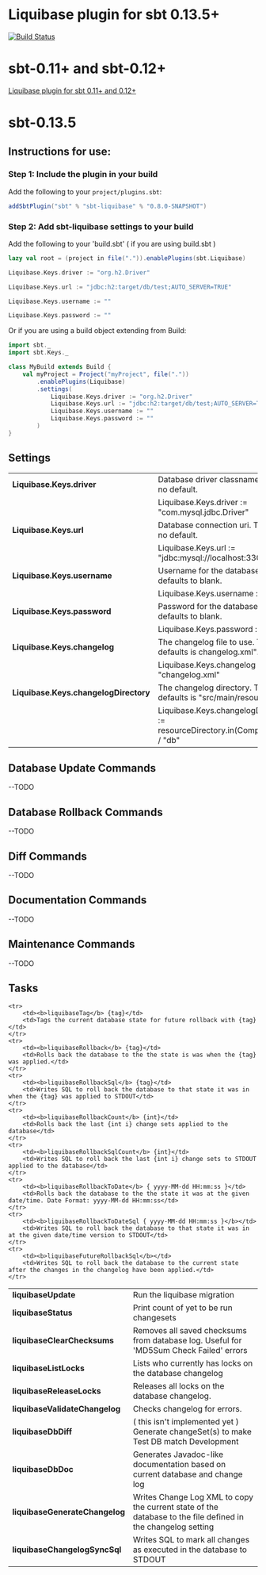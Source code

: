 Liquibase plugin for sbt 0.13.5+
====================================
[![Build Status](https://travis-ci.org/rfranco/sbt-liquibase.png)](https://travis-ci.org/rfranco/sbt-liquibase)

# sbt-0.11+ and sbt-0.12+

[Liquibase plugin for sbt 0.11+ and 0.12+](https://github.com/bigtoast/sbt-liquibase)

# sbt-0.13.5

## Instructions for use:
### Step 1: Include the plugin in your build

Add the following to your `project/plugins.sbt`:

```scala
addSbtPlugin("sbt" % "sbt-liquibase" % "0.8.0-SNAPSHOT")
```

### Step 2: Add sbt-liquibase settings to your build

Add the following to your 'build.sbt' ( if you are using build.sbt )

```scala
lazy val root = (project in file(".")).enablePlugins(sbt.Liquibase)

Liquibase.Keys.driver := "org.h2.Driver"

Liquibase.Keys.url := "jdbc:h2:target/db/test;AUTO_SERVER=TRUE"

Liquibase.Keys.username := ""

Liquibase.Keys.password := ""
```

Or if you are using a build object extending from Build:

```scala
import sbt._
import sbt.Keys._

class MyBuild extends Build {
    val myProject = Project("myProject", file("."))
        .enablePlugins(Liquibase)
        .settings(
            Liquibase.Keys.driver := "org.h2.Driver"
            Liquibase.Keys.url := "jdbc:h2:target/db/test;AUTO_SERVER=TRUE"
            Liquibase.Keys.username := ""
            Liquibase.Keys.password := ""
        )
}
```

## Settings

<table>
    <tr>
        <td> <b>Liquibase.Keys.driver</b> </td>
        <td>Database driver classname. There is no default.</td>
    </tr>
    <tr>
        <td></td>
        <td>Liquibase.Keys.driver := "com.mysql.jdbc.Driver"</td>
    </tr>
    <tr>
        <td> <b>Liquibase.Keys.url</b> </td>
        <td>Database connection uri. There is no default.</td>
    </tr>
    <tr>
        <td></td>
        <td>Liquibase.Keys.url := "jdbc:mysql://localhost:3306/mydb"</td>
    </tr>
    <tr>
        <td> <b>Liquibase.Keys.username</b> </td>
        <td>Username for the database. This defaults to blank.</td>
    </tr>
    <tr>
        <td></td>
        <td>Liquibase.Keys.username := "user"</td>
    </tr>
    <tr>
        <td> <b>Liquibase.Keys.password</b> </td>
        <td>Password for the database. This defaults to blank.</td>
    </tr>
    <tr>
        <td></td>
        <td>Liquibase.Keys.password := "123"</td>
    </tr>
    <tr>
        <td> <b>Liquibase.Keys.changelog</b> </td>
        <td>The changelog file to use. This defaults is changelog.xml".</td>
    </tr>
    <tr>
        <td></td>
        <td>Liquibase.Keys.changelog := "changelog.xml"</td>
    </tr>
    <tr>
        <td> <b>Liquibase.Keys.changelogDirectory</b> </td>
        <td>The changelog directory. This defaults is "src/main/resources/db".</td>
    </tr>
    <tr>
        <td></td>
        <td>Liquibase.Keys.changelogDirectory := resourceDirectory.in(Compile).value / "db"</td>
    </tr>
</table>

## Database Update Commands
--TODO

## Database Rollback Commands
--TODO

## Diff Commands
--TODO

## Documentation Commands
--TODO

## Maintenance Commands
--TODO

## Tasks

<table>
    <tr>
        <td> <b>liquibaseUpdate</b> </td>
        <td>Run the liquibase migration</td>
    </tr>
    <tr>
        <td><b>liquibaseStatus</b></td>
        <td>Print count of yet to be run changesets</td>
    </tr>
    <tr>
        <td><b>liquibaseClearChecksums</b></td>
        <td>Removes all saved checksums from database log. Useful for 'MD5Sum Check Failed' errors</td>
    </tr>
    <tr>
        <td><b>liquibaseListLocks</b></td>
        <td>Lists who currently has locks on the database changelog</td>
    </tr>
    <tr>
        <td><b>liquibaseReleaseLocks</b></td>
        <td>Releases all locks on the database changelog.</td>
    </tr>
    <tr>
        <td><b>liquibaseValidateChangelog</b></td>
        <td>Checks changelog for errors.</td>
    </tr>
    <tr>
        <td><b>liquibaseDbDiff</b></td>
        <td>( this isn't implemented yet ) Generate changeSet(s) to make Test DB match Development</td>
    </tr>
    <tr>
        <td><b>liquibaseDbDoc</b></td>
        <td>Generates Javadoc-like documentation based on current database and change log</td>
    </tr>
    <tr>
        <td><b>liquibaseGenerateChangelog</b></td>
        <td>Writes Change Log XML to copy the current state of the database to the file defined in the changelog setting</td>
    </tr>
    <tr>
        <td><b>liquibaseChangelogSyncSql</b></td>
        <td>Writes SQL to mark all changes as executed in the database to STDOUT</td>
    </tr>

    <tr>
        <td><b>liquibaseTag</b> {tag}</td>
        <td>Tags the current database state for future rollback with {tag}</td>
    </tr>
    <tr>
        <td><b>liquibaseRollback</b> {tag}</td>
        <td>Rolls back the database to the the state is was when the {tag} was applied.</td>
    </tr>
    <tr>
        <td><b>liquibaseRollbackSql</b> {tag}</td>
        <td>Writes SQL to roll back the database to that state it was in when the {tag} was applied to STDOUT</td>
    </tr>
    <tr>
        <td><b>liquibaseRollbackCount</b> {int}</td>
        <td>Rolls back the last {int i} change sets applied to the database</td>
    </tr>
    <tr>
        <td><b>liquibaseRollbackSqlCount</b> {int}</td>
        <td>Writes SQL to roll back the last {int i} change sets to STDOUT applied to the database</td>
    </tr>
    <tr>
        <td><b>liquibaseRollbackToDate</b> { yyyy-MM-dd HH:mm:ss }</td>
        <td>Rolls back the database to the the state it was at the given date/time. Date Format: yyyy-MM-dd HH:mm:ss</td>
    </tr>
    <tr>
        <td><b>liquibaseRollbackToDateSql { yyyy-MM-dd HH:mm:ss }</b></td>
        <td>Writes SQL to roll back the database to that state it was in at the given date/time version to STDOUT</td>
    </tr>
    <tr>
        <td><b>liquibaseFutureRollbackSql</b></td>
        <td>Writes SQL to roll back the database to the current state after the changes in the changelog have been applied.</td>
    </tr>
</table>
